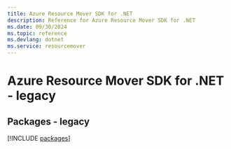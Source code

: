 ```yaml
---
title: Azure Resource Mover SDK for .NET
description: Reference for Azure Resource Mover SDK for .NET
ms.date: 09/30/2024
ms.topic: reference
ms.devlang: dotnet
ms.service: resourcemover
---
```

# Azure Resource Mover SDK for .NET - legacy
## Packages - legacy
[!INCLUDE [packages](resource-mover-index.md)]